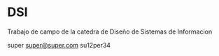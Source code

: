 # DSI
Trabajo de campo de la catedra de Diseño de Sistemas de Informacion


super
super@super.com
su12per34